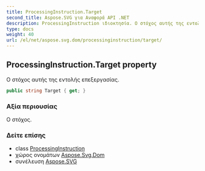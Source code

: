 ```yaml
---
title: ProcessingInstruction.Target
second_title: Aspose.SVG για Αναφορά API .NET
description: ProcessingInstruction ιδιοκτησία. Ο στόχος αυτής της εντολής επεξεργασίας.
type: docs
weight: 40
url: /el/net/aspose.svg.dom/processinginstruction/target/
---
```

## ProcessingInstruction.Target property

Ο στόχος αυτής της εντολής επεξεργασίας.

```csharp
public string Target { get; }
```

### Αξία περιουσίας

Ο στόχος.

### Δείτε επίσης

* class [ProcessingInstruction](../)
* χώρος ονομάτων [Aspose.Svg.Dom](../../processinginstruction/)
* συνέλευση [Aspose.SVG](../../../)


